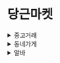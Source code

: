 # 당근마켓
<details>
<summary>중고거래</summary>
<div>
<h3>PC</h3>
<img src="./img/main_pc.png">
<h3>tablet</h3>
<img src="./img/main_tablet.png">
<h3>mobile</h3>
<img src="./img/main_mobile.png">
</div>
</details>

<details>
<summary>동네가게</summary>
<div>
<h3>PC</h3>
<img src="./img/ns_pc.png">
<h3>tablet</h3>
<img src="./img/ns_tablet.png">
<h3>mobile</h3>
<img src="./img/ns_mobile.png">
</div>
</details>

<details>
<summary>알바</summary>
<div>
<h3>PC</h3>
<img src="./img/jobs_pc.png">
<h3>tablet</h3>

<h3>mobile</h3>

</div>
</details>